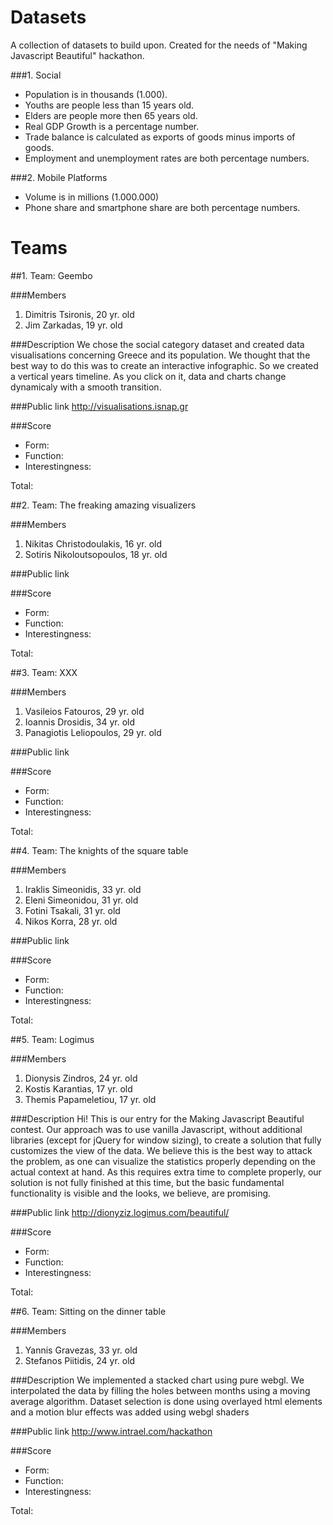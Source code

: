 # Datasets

A collection of datasets to build upon. Created for the needs of "Making Javascript Beautiful" hackathon.

###1. Social

* Population is in thousands (1.000).
* Youths are people less than 15 years old.
* Elders are people more then 65 years old.
* Real GDP Growth is a percentage number.
* Trade balance is calculated as exports of goods minus imports of goods.
* Employment and unemployment rates are both percentage numbers.

###2. Mobile Platforms

* Volume is in millions (1.000.000)
* Phone share and smartphone share are both percentage numbers.

# Teams

##1. Team: Geembo

###Members
1. Dimitris Tsironis, 20 yr. old
2. Jim Zarkadas, 19 yr. old

###Description
We chose the social category dataset and created data visualisations concerning Greece and its population. We thought that the best way to do this was to create an interactive infographic. 
So we created a vertical years timeline. As you click on it, data and charts change dynamicaly with a smooth transition.

###Public link
http://visualisations.isnap.gr

###Score
* Form:
* Function:
* Interestingness: 

Total:

##2. Team: The freaking amazing visualizers

###Members
1. Nikitas Christodoulakis, 16 yr. old
2. Sotiris Nikoloutsopoulos, 18 yr. old

###Public link

###Score
* Form:
* Function:
* Interestingness: 

Total:

##3. Team: XXX

###Members
1. Vasileios Fatouros, 29 yr. old
2. Ioannis Drosidis, 34 yr. old
3. Panagiotis Leliopoulos, 29 yr. old

###Public link

###Score
* Form:
* Function:
* Interestingness: 

Total:

##4. Team: The knights of the square table

###Members
1. Iraklis Simeonidis, 33 yr. old
2. Eleni Simeonidou, 31 yr. old
3. Fotini Tsakali, 31 yr. old
4. Nikos Korra, 28 yr. old

###Public link

###Score
* Form:
* Function:
* Interestingness: 

Total:

##5. Team: Logimus

###Members
1. Dionysis Zindros, 24 yr. old
2. Kostis Karantias, 17 yr. old
3. Themis Papameletiou, 17 yr. old

###Description
Hi!
This is our entry for the Making Javascript Beautiful contest. Our approach was to use vanilla Javascript, without additional libraries (except for jQuery for window sizing), to create a solution that fully customizes the view of the data. We believe this is the best way to attack the problem, as one can visualize the statistics properly depending on the actual context at hand.
As this requires extra time to complete properly, our solution is not fully finished at this time, but the basic fundamental functionality is visible and the looks, we believe, are promising.

###Public link
http://dionyziz.logimus.com/beautiful/

###Score
* Form:
* Function:
* Interestingness: 

Total:

##6. Team: Sitting on the dinner table

###Members
1. Yannis Gravezas, 33 yr. old
2. Stefanos Piitidis, 24 yr. old

###Description
We implemented a stacked chart using pure webgl. We interpolated the data by filling the holes between months using a moving average algorithm. Dataset selection is done using overlayed html elements and a motion blur effects was added using webgl shaders

###Public link
http://www.intrael.com/hackathon

###Score
* Form:
* Function:
* Interestingness: 

Total: